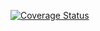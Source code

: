 [![Coverage Status](https://coveralls.io/repos/github/luke03999/test/badge.svg?branch=main)](https://coveralls.io/github/luke03999/test?branch=main)